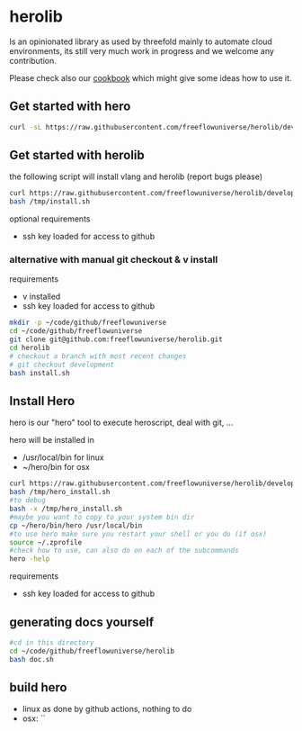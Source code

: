
# herolib

Is an opinionated library as used by threefold mainly to automate cloud environments, its still very much work in progress and we welcome any contribution.

Please check also our [cookbook](https://github.com/freeflowuniverse/herolib/tree/development/cookbook) which might give some ideas how to use it.

## Get started with hero

```bash
curl -sL https://raw.githubusercontent.com/freeflowuniverse/herolib/development/scripts/install_hero.sh | bash
```

## Get started with herolib

the following script will install vlang and herolib (report bugs please)

```bash
curl https://raw.githubusercontent.com/freeflowuniverse/herolib/development/scripts/installer.sh > /tmp/install.sh
bash /tmp/install.sh
```

optional requirements

- ssh key loaded for access to github

### alternative with manual git checkout & v install

requirements

- v installed
- ssh key loaded for access to github

```bash
mkdir -p ~/code/github/freeflowuniverse
cd ~/code/github/freeflowuniverse
git clone git@github.com:freeflowuniverse/herolib.git
cd herolib
# checkout a branch with most recent changes
# git checkout development 
bash install.sh

```

## Install Hero

hero is our "hero" tool to execute heroscript, deal with git, ...

hero will be installed in

- /usr/local/bin for linux
- ~/hero/bin for osx

```bash
curl https://raw.githubusercontent.com/freeflowuniverse/herolib/development/scripts/install_hero.sh > /tmp/hero_install.sh
bash /tmp/hero_install.sh
#to debug
bash -x /tmp/hero_install.sh
#maybe you want to copy to your system bin dir
cp ~/hero/bin/hero /usr/local/bin
#to use hero make sure you restart your shell or you do (if osx)
source ~/.zprofile 
#check how to use, can also do on each of the subcommands
hero -help
```

requirements

- ssh key loaded for access to github

## generating docs yourself

```bash
#cd in this directory
cd ~/code/github/freeflowuniverse/herolib
bash doc.sh
```

## build hero

- linux as done by github actions, nothing to do
- osx: ``
